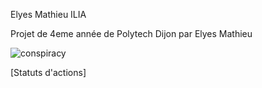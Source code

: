 Elyes Mathieu ILIA

Projet de 4eme année de Polytech Dijon par Elyes Mathieu

![conspiracy](https://www.telegraph.co.uk/content/dam/news/2022/08/19/TELEMMGLPICT000204270968_trans_NvBQzQNjv4BqQAeOIgmXonXXtGmEJsRHon4ihL9D5G77hk2Gx25ScXg.jpeg?imwidth=960&imdensity=2)

[Statuts d'actions]
